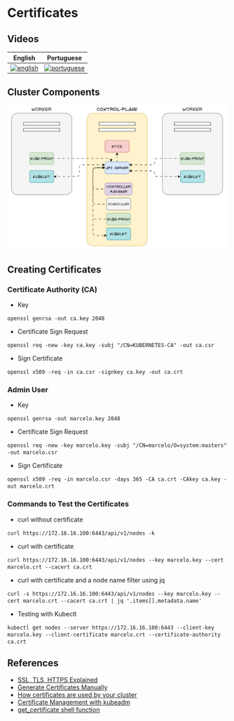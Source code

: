 # Certificates

## Videos

| English | Portuguese |
|----------|:-------------:|
| [![english](https://i.ytimg.com/vi/xxxxxxx/hqdefault.jpg)](https://youtu.be/xxxxxxx) | [![portuguese](https://img.youtube.com/vi/xxxxxxx/hqdefault.jpg)](https://youtu.be/xxxxxxx)


## Cluster Components

![cluster-components](../../.img/cluster-components.gif)


## Creating Certificates

### Certificate Authority (CA)

- Key
```
openssl genrsa -out ca.key 2048
```

- Certificate Sign Request
```
openssl req -new -key ca.key -subj "/CN=KUBERNETES-CA" -out ca.csr
```

- Sign Certificate
```
openssl x509 -req -in ca.csr -signkey ca.key -out ca.crt
```

### Admin User

- Key
```
openssl genrsa -out marcelo.key 2048
```

- Certificate Sign Request
```
openssl req -new -key marcelo.key -subj "/CN=marcelo/O=system:masters" -out marcelo.csr
```

- Sign Certificate
```
openssl x509 -req -in marcelo.csr -days 365 -CA ca.crt -CAkey ca.key -out marcelo.crt
```

### Commands to Test the Certificates

- curl without certificate

```
curl https://172.16.16.100:6443/api/v1/nodes -k
```

- curl with certificate

```
curl https://172.16.16.100:6443/api/v1/nodes --key marcelo.key --cert marcelo.crt --cacert ca.crt
```

- curl with certificate and a node name filter using jq
```
curl -s https://172.16.16.100:6443/api/v1/nodes --key marcelo.key --cert marcelo.crt --cacert ca.crt | jq '.items[].metadata.name'
```

- Testing with Kubectl

```
kubectl get nodes --server https://172.16.16.100:6443 --client-key marcelo.key --client-certificate marcelo.crt --certificate-authority ca.crt
```


## References

- [SSL, TLS, HTTPS Explained](https://youtu.be/j9QmMEWmcfo)
- [Generate Certificates Manually](https://kubernetes.io/docs/tasks/administer-cluster/certificates/)
- [How certificates are used by your cluster](https://kubernetes.io/docs/setup/best-practices/certificates/)
- [Certificate Management with kubeadm](https://kubernetes.io/docs/tasks/administer-cluster/kubeadm/kubeadm-certs/)
- [get_certificate shell function](https://github.com/mmmarceleza/dotfiles/blob/main/zsh/.shell_functions)
